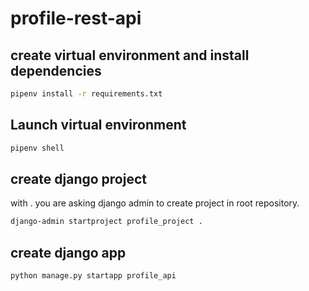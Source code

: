 # profile-rest-api

## create virtual environment and install dependencies

```bash
pipenv install -r requirements.txt
```

## Launch virtual environment

```bash
pipenv shell
```

## create django project

with . you are asking django admin to create project in root repository.

```bash
django-admin startproject profile_project .
```

## create django app

```bash
python manage.py startapp profile_api
```

